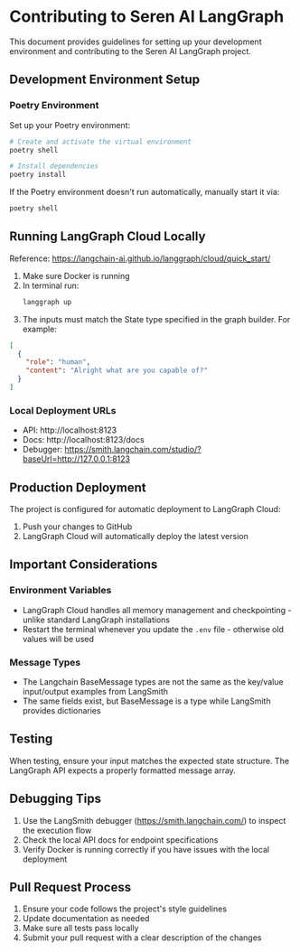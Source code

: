 # Contributing to Seren AI LangGraph

This document provides guidelines for setting up your development environment and contributing to the Seren AI LangGraph project.

## Development Environment Setup

### Poetry Environment

Set up your Poetry environment:

```bash
# Create and activate the virtual environment
poetry shell

# Install dependencies
poetry install
```

If the Poetry environment doesn't run automatically, manually start it via:
```bash
poetry shell
```

## Running LangGraph Cloud Locally

Reference: https://langchain-ai.github.io/langgraph/cloud/quick_start/

1. Make sure Docker is running
2. In terminal run: 
   ```bash
   langgraph up
   ```
3. The inputs must match the State type specified in the graph builder. For example:

```json 
[
  {
    "role": "human",
    "content": "Alright what are you capable of?"
  }
]
```

### Local Deployment URLs
- API: http://localhost:8123
- Docs: http://localhost:8123/docs
- Debugger: https://smith.langchain.com/studio/?baseUrl=http://127.0.0.1:8123

## Production Deployment

The project is configured for automatic deployment to LangGraph Cloud:

1. Push your changes to GitHub
2. LangGraph Cloud will automatically deploy the latest version

## Important Considerations

### Environment Variables

- LangGraph Cloud handles all memory management and checkpointing - unlike standard LangGraph installations
- Restart the terminal whenever you update the `.env` file - otherwise old values will be used

### Message Types

- The Langchain BaseMessage types are not the same as the key/value input/output examples from LangSmith
- The same fields exist, but BaseMessage is a type while LangSmith provides dictionaries
## Testing

When testing, ensure your input matches the expected state structure. The LangGraph API expects a properly formatted message array.

## Debugging Tips

1. Use the LangSmith debugger (https://smith.langchain.com/) to inspect the execution flow
2. Check the local API docs for endpoint specifications
3. Verify Docker is running correctly if you have issues with the local deployment

## Pull Request Process

1. Ensure your code follows the project's style guidelines
2. Update documentation as needed
3. Make sure all tests pass locally
4. Submit your pull request with a clear description of the changes 